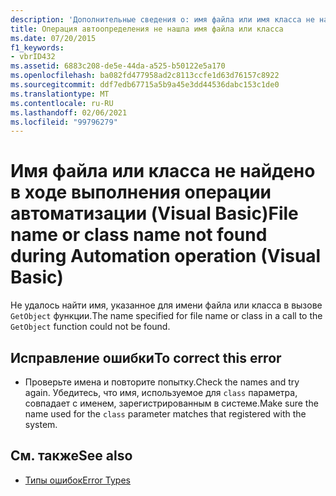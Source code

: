 ```yaml
---
description: 'Дополнительные сведения о: имя файла или имя класса не найдено во время операции автоматизации (Visual Basic)'
title: Операция автоопределения не нашла имя файла или класса
ms.date: 07/20/2015
f1_keywords:
- vbrID432
ms.assetid: 6883c208-de5e-44da-a525-b50122e5a170
ms.openlocfilehash: ba082fd477958ad2c8113ccfe1d63d76157c8922
ms.sourcegitcommit: ddf7edb67715a5b9a45e3dd44536dabc153c1de0
ms.translationtype: MT
ms.contentlocale: ru-RU
ms.lasthandoff: 02/06/2021
ms.locfileid: "99796279"
---
```

# <a name="file-name-or-class-name-not-found-during-automation-operation-visual-basic"></a><span data-ttu-id="bfb3a-103">Имя файла или класса не найдено в ходе выполнения операции автоматизации (Visual Basic)</span><span class="sxs-lookup"><span data-stu-id="bfb3a-103">File name or class name not found during Automation operation (Visual Basic)</span></span>

<span data-ttu-id="bfb3a-104">Не удалось найти имя, указанное для имени файла или класса в вызове `GetObject` функции.</span><span class="sxs-lookup"><span data-stu-id="bfb3a-104">The name specified for file name or class in a call to the `GetObject` function could not be found.</span></span>  
  
## <a name="to-correct-this-error"></a><span data-ttu-id="bfb3a-105">Исправление ошибки</span><span class="sxs-lookup"><span data-stu-id="bfb3a-105">To correct this error</span></span>  
  
- <span data-ttu-id="bfb3a-106">Проверьте имена и повторите попытку.</span><span class="sxs-lookup"><span data-stu-id="bfb3a-106">Check the names and try again.</span></span> <span data-ttu-id="bfb3a-107">Убедитесь, что имя, используемое для `class` параметра, совпадает с именем, зарегистрированным в системе.</span><span class="sxs-lookup"><span data-stu-id="bfb3a-107">Make sure the name used for the `class` parameter matches that registered with the system.</span></span>  
  
## <a name="see-also"></a><span data-ttu-id="bfb3a-108">См. также</span><span class="sxs-lookup"><span data-stu-id="bfb3a-108">See also</span></span>

- [<span data-ttu-id="bfb3a-109">Типы ошибок</span><span class="sxs-lookup"><span data-stu-id="bfb3a-109">Error Types</span></span>](../../programming-guide/language-features/error-types.md)
